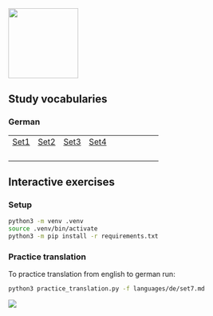 <img src="https://github.com/user-attachments/assets/8a4c8e49-12f2-4256-90de-e115be2fa490" width="140" />  

## Study vocabularies  
### German  

|          |          |          |          |          |          |          |          |          |          |
|----------|----------|----------|----------|----------|----------|----------|----------|----------|----------|
| [Set1](https://github.com/mostafa-asg/tooti/blob/main/languages/de/set1.md)   |[Set2](https://github.com/mostafa-asg/tooti/blob/main/languages/de/set2.md)      |  [Set3](https://github.com/mostafa-asg/tooti/blob/main/languages/de/set3.md)    |  [Set4](https://github.com/mostafa-asg/tooti/blob/main/languages/de/set4.md)    |      |      |      |      |      |      |
|     |      |      |      |      |      |      |      |      |      |
|     |      |      |      |      |      |      |      |      |      |
|     |      |      |      |      |      |      |      |      |      |
|     |      |      |      |      |      |      |      |      |      |

## Interactive exercises
### Setup
```Bash
python3 -m venv .venv
source .venv/bin/activate
python3 -m pip install -r requirements.txt
```
### Practice translation
To practice translation from english to german run:
```Bash
python3 practice_translation.py -f languages/de/set7.md
```
<img src="https://github.com/user-attachments/assets/dbe2d8c2-722b-43ca-bae3-5843104f5463" />

